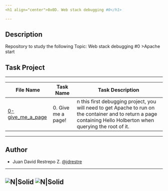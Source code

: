 ```yaml
---
<h1 align="center">0x0D. Web stack debugging #0</h1>

---
```


## Description
Repository to study the following Topic: Web stack debugging #0 >Apache start


## Task Project
---
File Name|Task Name|Task Description
---|---|---
[0-give_me_a_page](/0-give_me_a_page)|0. Give me a page!|n this first debugging project, you will need to get Apache to run on the container and to return a page containing Hello Holberton when querying the root of it.


---
## Author

- Juan David Restrepo Z. [@jdrestre](https://twitter.com/jdrestre)

---
![N|Solid](https://www.holbertonschool.com/holberton-logo.png) ![N|Solid](https://intranet.hbtn.io/assets/holberton-logo-coral-27055cb2f875eb10bf3b3942e52a24581bc0667695bdc856d4f08b469b678000.png)
---
